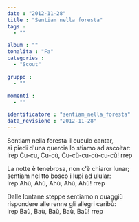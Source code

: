 ```yaml
---
date : "2012-11-28"
title : "Sentiam nella foresta"
tags : 
  - ""

album : ""
tonalita : "Fa"
categories : 
  - "Scout"

gruppo : 
  - ""

momenti : 
  - ""

identificatore : "sentiam_nella_foresta"
data_revisione : "2012-11-28"
---
```

  
  
 Sentiam nella foresta il cuculo cantar,  
ai piedi d'una quercia lo stiamo ad ascoltar:  
 lrep Cu-cu, Cu-cù, Cu-cù-cu-cù-cu-cù! rrep  
  
  
  
 La notte è tenebrosa, non c'è chiaror lunar;  
sentiam nel tto bosco i lupi ad ulular:  
 lrep Ahù, Ahù, Ahù, Ahù, Ahù! rrep  
  
  
 Dalle lontane steppe sentiamo n quaggiù  
rispondere alle renne gli allegri caribù:  
 lrep Baù, Baù, Baù, Baù, Baù! rrep  
  
